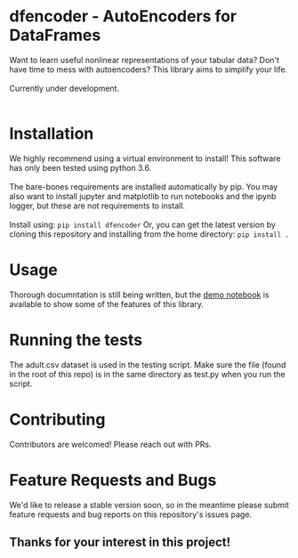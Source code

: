 # dfencoder - AutoEncoders for DataFrames

Want to learn useful nonlinear representations of your tabular data? Don't have time to mess with autoencoders? This library aims to simplify your life.<br><br>
Currently under development.<br><br>
# Installation
We highly recommend using a virtual environment to install! This software has only been tested using python 3.6.<br><br>
The bare-bones requirements are installed automatically by pip. You may also want to install jupyter and matplotlib to run notebooks and the ipynb logger, but these are not requirements to install.<br><br>
Install using:
`pip install dfencoder`
Or, you can get the latest version by cloning this repository and installing from the home directory:
`pip install .`
# Usage
Thorough documntation is still being written, but the [demo notebook](demo_data/demo.ipynb) is available to show some of the features of this library.
# Running the tests
The adult.csv dataset is used in the testing script. Make sure the file (found in the root of this repo) is in the same directory as test.py when you run the script.
# Contributing
Contributors are welcomed! Please reach out with PRs.
# Feature Requests and Bugs
We'd like to release a stable version soon, so in the meantime please submit feature requests and bug reports on this repository's issues page.
## Thanks for your interest in this project!
